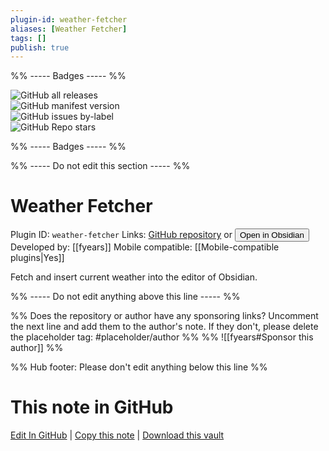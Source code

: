 ```yaml
---
plugin-id: weather-fetcher
aliases: [Weather Fetcher]
tags: []
publish: true
---
```


%% ----- Badges ----- %%

![GitHub all releases](https://img.shields.io/github/downloads/fyears/weather-fetcher/total?color=573E7A&logo=github&style=for-the-badge)  
![GitHub manifest version](https://img.shields.io/github/manifest-json/v/fyears/weather-fetcher?color=573E7A&logo=github&style=for-the-badge)  
![GitHub issues by-label](https://img.shields.io/github/issues/fyears/weather-fetcher/help%20wanted?color=573E7A&logo=github&style=for-the-badge)  
![GitHub Repo stars](https://img.shields.io/github/stars/fyears/weather-fetcher?color=573E7A&logo=github&style=for-the-badge)

%% ----- Badges ----- %%

%% ----- Do not edit this section ----- %%

# Weather Fetcher

Plugin ID: `weather-fetcher`
Links: [GitHub repository](https://github.com/fyears/weather-fetcher) or [<button id=HH>Open in Obsidian</button>](obsidian://show-plugin?id=weather-fetcher)
Developed by: [[fyears]]
Mobile compatible: [[Mobile-compatible plugins|Yes]]

Fetch and insert current weather into the editor of Obsidian.

%% ----- Do not edit anything above this line ----- %%

%% Does the repository or author have any sponsoring links? Uncomment the next line and add them to the author's note. If they don't, please delete the placeholder tag: #placeholder/author %%
%% ![[fyears#Sponsor this author]] %%

%% Hub footer: Please don't edit anything below this line %%

# This note in GitHub

<span class="git-footer">[Edit In GitHub](https://github.dev/obsidian-community/obsidian-hub/blob/main/02%20-%20Community%20Expansions/02.05%20All%20Community%20Expansions/Plugins/weather-fetcher.md "git-hub-edit-note") | [Copy this note](https://raw.githubusercontent.com/obsidian-community/obsidian-hub/main/02%20-%20Community%20Expansions/02.05%20All%20Community%20Expansions/Plugins/weather-fetcher.md "git-hub-copy-note") | [Download this vault](https://github.com/obsidian-community/obsidian-hub/archive/refs/heads/main.zip "git-hub-download-vault") </span>
